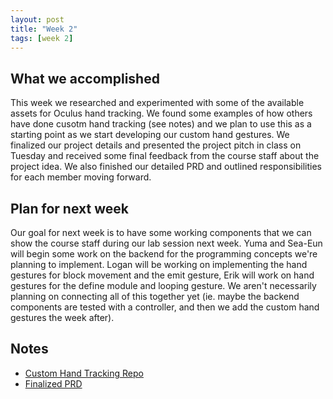 ```yaml
---
layout: post
title: "Week 2"
tags: [week 2]
---
```


## What we accomplished
This week we researched and experimented with some of the available assets for Oculus hand tracking.  We found some examples of how others have done cusotm hand tracking (see notes) and we plan to use this as a starting point as we start developing our custom hand gestures. We finalized our project details and presented the project pitch in class on Tuesday and received some final feedback from the course staff about the project idea. We also finished our detailed PRD and outlined responsibilities for each member moving forward.

## Plan for next week
Our goal for next week is to have some working components that we can show the course staff during our lab session next week. Yuma and Sea-Eun will begin some work on the backend for the programming concepts we're planning to implement. Logan will be working on implementing the hand gestures for block movement and the emit gesture, Erik will work on hand gestures for the define module and looping gesture. We aren't necessarily planning on connecting all of this together yet (ie. maybe the backend components are tested with a controller, and then we add the custom hand gestures the week after).

## Notes
* [Custom Hand Tracking Repo](https://github.com/jorgejgnz/HandTrackingPack-HapticFeedback/)
* [Finalized PRD](https://docs.google.com/document/d/e/2PACX-1vSeM-h2MOewSj2r2kRAdVA4Pzr1_7i8VKuBFVwddNILpWmBsj6sl1PqUKafEoPxZtHUdlFvtZ3LVXto/pub)
